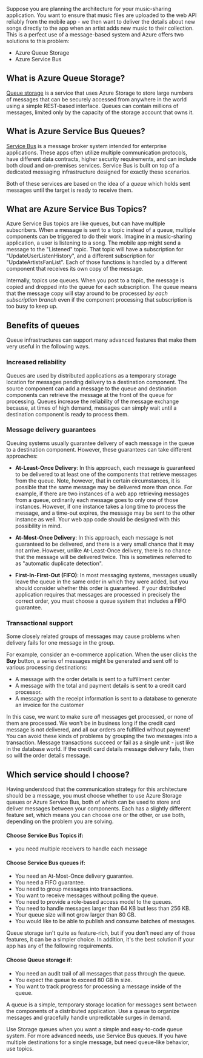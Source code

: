 Suppose you are planning the architecture for your music-sharing application. You want to ensure that music files are uploaded to the web API reliably from the mobile app - we then want to deliver the details about new songs directly to the app when an artist adds new music to their collection. This is a perfect use of a message-based system and Azure offers two solutions to this problem:

- Azure Queue Storage
- Azure Service Bus

## What is Azure Queue Storage?

[Queue storage](https://azure.microsoft.com/services/storage/queues/) is a service that uses Azure Storage to store large numbers of messages that can be securely accessed from anywhere in the world using a simple REST-based interface. Queues can contain millions of messages, limited only by the capacity of the storage account that owns it.

## What is Azure Service Bus Queues?

[Service Bus](https://azure.microsoft.com/services/service-bus/) is a message broker system intended for enterprise applications. These apps often utilize multiple communication protocols, have different data contracts, higher security requirements, and can include both cloud and on-premises services. Service Bus is built on top of a dedicated messaging infrastructure designed for exactly these scenarios.

Both of these services are based on the idea of a *queue* which holds sent messages until the target is ready to receive them.

## What are Azure Service Bus Topics?

Azure Service Bus topics are like queues, but can have multiple subscribers. When a message is sent to a topic instead of a queue, multiple components can be triggered to do their work. Imagine in a music-sharing application, a user is listening to a song. The mobile app might send a message to the "Listened" topic. That topic will have a subscription for "UpdateUserListenHistory", and a different subscription for "UpdateArtistsFanList". Each of those functions is handled by a different component that receives its own copy of the message.

Internally, topics use queues. When you post to a topic, the message is copied and dropped into the queue for each subscription. The queue means that the message copy will stay around to be processed *by each subscription branch* even if the component processing that subscription is too busy to keep up.

## Benefits of queues

Queue infrastructures can support many advanced features that make them very useful in the following ways.

### Increased reliability

Queues are used by distributed applications as a temporary storage location for messages pending delivery to a destination component. The source component can add a message to the queue and destination components can retrieve the message at the front of the queue for processing. Queues increase the reliability of the message exchange because, at times of high demand, messages can simply wait until a destination component is ready to process them.

### Message delivery guarantees

Queuing systems usually guarantee delivery of each message in the queue to a destination component. However, these guarantees can take different approaches:

- **At-Least-Once Delivery**: In this approach, each message is guaranteed to be delivered to at least one of the components that retrieve messages from the queue. Note, however, that in certain circumstances, it is possible that the same message may be delivered more than once. For example, if there are two instances of a web app retrieving messages from a queue, ordinarily each message goes to only one of those instances. However, if one instance takes a long time to process the message, and a time-out expires, the message may be sent to the other instance as well. Your web app code should be designed with this possibility in mind.

- **At-Most-Once Delivery**: In this approach, each message is not guaranteed to be delivered, and there is a very small chance that it may not arrive. However, unlike At-Least-Once delivery, there is no chance that the message will be delivered twice. This is sometimes referred to as "automatic duplicate detection".

- **First-In-First-Out (FIFO)**: In most messaging systems, messages usually leave the queue in the same order in which they were added, but you should consider whether this order is guaranteed. If your distributed application requires that messages are processed in precisely the correct order, you must choose a queue system that includes a FIFO guarantee.

### Transactional support
Some closely related groups of messages may cause problems when delivery fails for one message in the group.

For example, consider an e-commerce application. When the user clicks the **Buy** button, a series of messages might be generated and sent off to various processing destinations:

- A message with the order details is sent to a fulfillment center
- A message with the total and payment details is sent to a credit card processor. 
- A message with the receipt information is sent to a database to generate an invoice for the customer

In this case, we want to make sure _all_ messages get processed, or none of them are processed. We won't be in business long if the credit card message is not delivered, and all our orders are fulfilled without payment! You can avoid these kinds of problems by grouping the two messages into a transaction. Message transactions succeed or fail as a single unit - just like in the database world. If the credit card details message delivery fails, then so will the order details message.

## Which service should I choose?

Having understood that the communication strategy for this architecture should be a message, you must choose whether to use Azure Storage queues or Azure Service Bus, both of which can be used to store and deliver messages between your components. Each has a slightly different feature set, which means you can choose one or the other, or use both, depending on the problem you are solving.

#### Choose Service Bus Topics if:

- you need multiple receivers to handle each message


#### Choose Service Bus queues if:

- You need an At-Most-Once delivery guarantee.
- You need a FIFO guarantee.
- You need to group messages into transactions.
- You want to receive messages without polling the queue.
- You need to provide a role-based access model to the queues.
- You need to handle messages larger than 64 KB but less than 256 KB.
- Your queue size will not grow larger than 80 GB.
- You would like to be able to publish and consume batches of messages.

Queue storage isn't quite as feature-rich, but if you don't need any of those features, it can be a simpler choice. In addition, it's the best solution if your app has any of the following requirements.

#### Choose Queue storage if:

- You need an audit trail of all messages that pass through the queue.
- You expect the queue to exceed 80 GB in size.
- You want to track progress for processing a message inside of the queue.

A queue is a simple, temporary storage location for messages sent between the components of a distributed application. Use a queue to organize messages and gracefully handle unpredictable surges in demand. 

Use Storage queues when you want a simple and easy-to-code queue system. For more advanced needs, use Service Bus queues. If you have multiple destinations for a single message, but need queue-like behavior, use topics.
